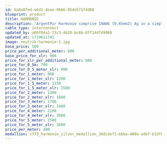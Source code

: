 ```yaml
---
id: ba0a8fed-e6d1-4eae-9666-85de571f4d88
blueprint: product
title: HARMONIE
description: 'ArgentPur Harmonie comprise 19AWG (0.65mm2) Ag in a simple twisted-pair geometry finished as a tri-braid. It is evenly balanced, affordable, with fine clarity, staging, and octave-to-octave coherence. Also available SHIELDED!'
cable_type: interconnect
updated_by: a00f84a2-73c3-4b20-bc6b-8ff14df49968
updated_at: 1719611741
image: neutrik-harmonie-1.jpg
base_price: 500
price_per_additional_meter: 600
base_price_for_xlr: 900
price_for_xlr_per_additional_meter: 800
price_for_0_5m: 700
price_for_0_5_meter_xlr: 900
price_for_1_meter: 900
price_for_1_meter_xlr: 1200
price_for_1_5_meter: 1150
price_for_1_5_meter_xlr: 1500
price_for_2_meter: 1300
price_for_2_meter_xlr: 1800
price_for_3_meter: 1700
price_for_3_meter_xlr: 2400
price_for_4_meter: 2100
price_for_4_meter_xlr: 3000
price_for_5_meter: 2500
price_for_5_meter_xlr: 3600
price_per_meter: 400
medallion: cf73_harmonie_silver_medallion_30dcdef1-bbba-406e-adb7-b1df67842a9e-1698371248.png
---
```

